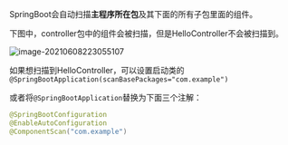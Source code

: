 SpringBoot会自动扫描**主程序所在包**及其下面的所有子包里面的组件。

下图中，controller包中的组件会被扫描，但是HelloController不会被扫描到。

![image-20210608223055107](https://i.loli.net/2021/06/08/6rjMF7Cxt5pZ2yA.png)

如果想扫描到HelloController，可以设置启动类的`@SpringBootApplication(scanBasePackages="com.example")`

或者将`@SpringBootApplication`替换为下面三个注解：

```java
@SpringBootConfiguration
@EnableAutoConfiguration
@ComponentScan("com.example")
```

 

